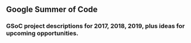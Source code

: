 ## Google Summer of Code  

### GSoC project descriptions for 2017, 2018, 2019, plus ideas for upcoming opportunities.  



